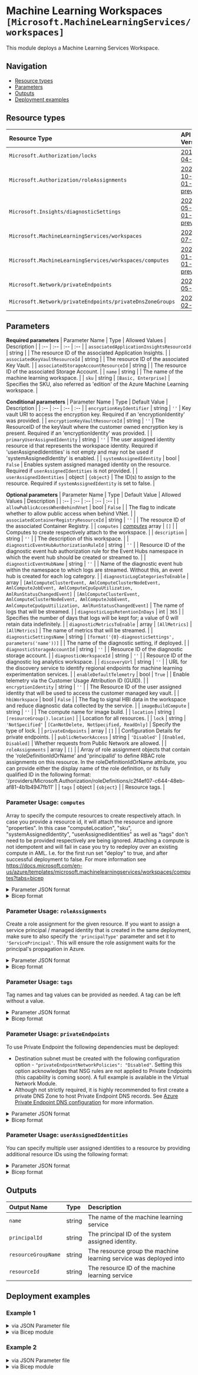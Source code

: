 # Machine Learning Workspaces `[Microsoft.MachineLearningServices/workspaces]`

This module deploys a Machine Learning Services Workspace.

## Navigation

- [Resource types](#Resource-types)
- [Parameters](#Parameters)
- [Outputs](#Outputs)
- [Deployment examples](#Deployment-examples)

## Resource types

| Resource Type | API Version |
| :-- | :-- |
| `Microsoft.Authorization/locks` | [2017-04-01](https://docs.microsoft.com/en-us/azure/templates/Microsoft.Authorization/2017-04-01/locks) |
| `Microsoft.Authorization/roleAssignments` | [2020-10-01-preview](https://docs.microsoft.com/en-us/azure/templates/Microsoft.Authorization/2020-10-01-preview/roleAssignments) |
| `Microsoft.Insights/diagnosticSettings` | [2021-05-01-preview](https://docs.microsoft.com/en-us/azure/templates/Microsoft.Insights/2021-05-01-preview/diagnosticSettings) |
| `Microsoft.MachineLearningServices/workspaces` | [2021-07-01](https://docs.microsoft.com/en-us/azure/templates/Microsoft.MachineLearningServices/2021-07-01/workspaces) |
| `Microsoft.MachineLearningServices/workspaces/computes` | [2022-01-01-preview](https://docs.microsoft.com/en-us/azure/templates/Microsoft.MachineLearningServices/2022-01-01-preview/workspaces/computes) |
| `Microsoft.Network/privateEndpoints` | [2021-05-01](https://docs.microsoft.com/en-us/azure/templates/Microsoft.Network/2021-05-01/privateEndpoints) |
| `Microsoft.Network/privateEndpoints/privateDnsZoneGroups` | [2021-02-01](https://docs.microsoft.com/en-us/azure/templates/Microsoft.Network/2021-02-01/privateEndpoints/privateDnsZoneGroups) |

## Parameters

**Required parameters**
| Parameter Name | Type | Allowed Values | Description |
| :-- | :-- | :-- | :-- |
| `associatedApplicationInsightsResourceId` | string |  | The resource ID of the associated Application Insights. |
| `associatedKeyVaultResourceId` | string |  | The resource ID of the associated Key Vault. |
| `associatedStorageAccountResourceId` | string |  | The resource ID of the associated Storage Account. |
| `name` | string |  | The name of the machine learning workspace. |
| `sku` | string | `[Basic, Enterprise]` | Specifies the SKU, also referred as 'edition' of the Azure Machine Learning workspace. |

**Conditional parameters**
| Parameter Name | Type | Default Value | Description |
| :-- | :-- | :-- | :-- |
| `encryptionKeyIdentifier` | string | `''` | Key vault URI to access the encryption key. Required if an 'encryptionIdentity' was provided. |
| `encryptionKeyVaultResourceId` | string | `''` | The ResourceID of the keyVault where the customer owned encryption key is present. Required if an 'encryptionIdentity' was provided. |
| `primaryUserAssignedIdentity` | string | `''` | The user assigned identity resource id that represents the workspace identity. Required if 'userAssignedIdentities' is not empty and may not be used if 'systemAssignedIdentity' is enabled. |
| `systemAssignedIdentity` | bool | `False` | Enables system assigned managed identity on the resource. Required if `userAssignedIdentities` is not provided. |
| `userAssignedIdentities` | object | `{object}` | The ID(s) to assign to the resource. Required if `systemAssignedIdentity` is set to false. |

**Optional parameters**
| Parameter Name | Type | Default Value | Allowed Values | Description |
| :-- | :-- | :-- | :-- | :-- |
| `allowPublicAccessWhenBehindVnet` | bool | `False` |  | The flag to indicate whether to allow public access when behind VNet. |
| `associatedContainerRegistryResourceId` | string | `''` |  | The resource ID of the associated Container Registry. |
| `computes` | _[computes](computes/readme.md)_ array | `[]` |  | Computes to create respectively attach to the workspace. |
| `description` | string | `''` |  | The description of this workspace. |
| `diagnosticEventHubAuthorizationRuleId` | string | `''` |  | Resource ID of the diagnostic event hub authorization rule for the Event Hubs namespace in which the event hub should be created or streamed to. |
| `diagnosticEventHubName` | string | `''` |  | Name of the diagnostic event hub within the namespace to which logs are streamed. Without this, an event hub is created for each log category. |
| `diagnosticLogCategoriesToEnable` | array | `[AmlComputeClusterEvent, AmlComputeClusterNodeEvent, AmlComputeJobEvent, AmlComputeCpuGpuUtilization, AmlRunStatusChangedEvent]` | `[AmlComputeClusterEvent, AmlComputeClusterNodeEvent, AmlComputeJobEvent, AmlComputeCpuGpuUtilization, AmlRunStatusChangedEvent]` | The name of logs that will be streamed. |
| `diagnosticLogsRetentionInDays` | int | `365` |  | Specifies the number of days that logs will be kept for; a value of 0 will retain data indefinitely. |
| `diagnosticMetricsToEnable` | array | `[AllMetrics]` | `[AllMetrics]` | The name of metrics that will be streamed. |
| `diagnosticSettingsName` | string | `[format('{0}-diagnosticSettings', parameters('name'))]` |  | The name of the diagnostic setting, if deployed. |
| `diagnosticStorageAccountId` | string | `''` |  | Resource ID of the diagnostic storage account. |
| `diagnosticWorkspaceId` | string | `''` |  | Resource ID of the diagnostic log analytics workspace. |
| `discoveryUrl` | string | `''` |  | URL for the discovery service to identify regional endpoints for machine learning experimentation services. |
| `enableDefaultTelemetry` | bool | `True` |  | Enable telemetry via the Customer Usage Attribution ID (GUID). |
| `encryptionIdentity` | string | `''` |  | The Resource ID of the user assigned identity that will be used to access the customer managed key vault. |
| `hbiWorkspace` | bool | `False` |  | The flag to signal HBI data in the workspace and reduce diagnostic data collected by the service. |
| `imageBuildCompute` | string | `''` |  | The compute name for image build. |
| `location` | string | `[resourceGroup().location]` |  | Location for all resources. |
| `lock` | string | `'NotSpecified'` | `[CanNotDelete, NotSpecified, ReadOnly]` | Specify the type of lock. |
| `privateEndpoints` | array | `[]` |  | Configuration Details for private endpoints. |
| `publicNetworkAccess` | string | `'Disabled'` | `[Enabled, Disabled]` | Whether requests from Public Network are allowed. |
| `roleAssignments` | array | `[]` |  | Array of role assignment objects that contain the 'roleDefinitionIdOrName' and 'principalId' to define RBAC role assignments on this resource. In the roleDefinitionIdOrName attribute, you can provide either the display name of the role definition, or its fully qualified ID in the following format: '/providers/Microsoft.Authorization/roleDefinitions/c2f4ef07-c644-48eb-af81-4b1b4947fb11' |
| `tags` | object | `{object}` |  | Resource tags. |


### Parameter Usage: `computes`

Array to specify the compute resources to create respectively attach.
In case you provide a resource id, it will attach the resource and ignore "properties". In this case "computeLocation", "sku", "systemAssignedIdentity", "userAssignedIdentities" as well as "tags" don't need to be provided respectively are being ignored.
Attaching a compute is not idempotent and will fail in case you try to redeploy over an existing compute in AML. I.e. for the first run set "deploy" to true, and after successful deployment to false.
For more information see https://docs.microsoft.com/en-us/azure/templates/microsoft.machinelearningservices/workspaces/computes?tabs=bicep

<details>

<summary>Parameter JSON format</summary>

```json
"computes": {
    "value": [
        // Attach existing resources
        {
            "name": "DefaultAKS",
            "location": "westeurope",
            "description": "Default AKS Cluster",
            "disableLocalAuth": false,
            "deployCompute": true,
            "computeType": "AKS",
            "resourceId": "/subscriptions/<<subscriptionId>>/resourceGroups/validation-rg/providers/Microsoft.ContainerService/managedClusters/xxx"
        },
        // Create new compute resource
        {
            "name": "DefaultCPU",
            "location": "westeurope",
            "computeLocation": "westeurope",
            "sku": "Basic",
            "systemAssignedIdentity": true,
            "userAssignedIdentities": {
                "/subscriptions/<<subscriptionId>>/resourcegroups/validation-rg/providers/Microsoft.ManagedIdentity/userAssignedIdentities/adp-<<namePrefix>>-az-msi-x-001": {}
            },
            "description": "Default CPU Cluster",
            "disableLocalAuth": false,
            "computeType": "AmlCompute",
            "properties": {
                "enableNodePublicIp": true,
                "isolatedNetwork": false,
                "osType": "Linux",
                "remoteLoginPortPublicAccess": "Disabled",
                "scaleSettings": {
                    "maxNodeCount": 3,
                    "minNodeCount": 0,
                    "nodeIdleTimeBeforeScaleDown": "PT5M"
                },
                "vmPriority": "Dedicated",
                "vmSize": "STANDARD_DS11_V2"
            }
        }
    ]
}
```

</details>

<details>

<summary>Bicep format</summary>

```bicep
computes: [
    // Attach existing resources
    {
        name: 'DefaultAKS'
        location: 'westeurope'
        description: 'Default AKS Cluster'
        disableLocalAuth: false
        deployCompute: true
        computeType: 'AKS'
        resourceId: '/subscriptions/<<subscriptionId>>/resourceGroups/validation-rg/providers/Microsoft.ContainerService/managedClusters/xxx'
    }
    // Create new compute resource
    {
        name: 'DefaultCPU'
        location: 'westeurope'
        computeLocation: 'westeurope'
        sku: 'Basic'
        systemAssignedIdentity: true
        userAssignedIdentities: {
            '/subscriptions/<<subscriptionId>>/resourcegroups/validation-rg/providers/Microsoft.ManagedIdentity/userAssignedIdentities/adp-<<namePrefix>>-az-msi-x-001': {}
        }
        description: 'Default CPU Cluster'
        disableLocalAuth: false
        computeType: 'AmlCompute'
        properties: {
            enableNodePublicIp: true
            isolatedNetwork: false
            osType: 'Linux'
            remoteLoginPortPublicAccess: 'Disabled'
            scaleSettings: {
                maxNodeCount: 3
                minNodeCount: 0
                nodeIdleTimeBeforeScaleDown: 'PT5M'
            }
            vmPriority: 'Dedicated'
            vmSize: 'STANDARD_DS11_V2'
        }
    }
]
```

</details>
<p>

### Parameter Usage: `roleAssignments`

Create a role assignment for the given resource. If you want to assign a service principal / managed identity that is created in the same deployment, make sure to also specify the `'principalType'` parameter and set it to `'ServicePrincipal'`. This will ensure the role assignment waits for the principal's propagation in Azure.

<details>

<summary>Parameter JSON format</summary>

```json
"roleAssignments": {
    "value": [
        {
            "roleDefinitionIdOrName": "Reader",
            "description": "Reader Role Assignment",
            "principalIds": [
                "12345678-1234-1234-1234-123456789012", // object 1
                "78945612-1234-1234-1234-123456789012" // object 2
            ]
        },
        {
            "roleDefinitionIdOrName": "/providers/Microsoft.Authorization/roleDefinitions/c2f4ef07-c644-48eb-af81-4b1b4947fb11",
            "principalIds": [
                "12345678-1234-1234-1234-123456789012" // object 1
            ],
            "principalType": "ServicePrincipal"
        }
    ]
}
```

</details>

<details>

<summary>Bicep format</summary>

```bicep
roleAssignments: [
    {
        roleDefinitionIdOrName: 'Reader'
        description: 'Reader Role Assignment'
        principalIds: [
            '12345678-1234-1234-1234-123456789012' // object 1
            '78945612-1234-1234-1234-123456789012' // object 2
        ]
    }
    {
        roleDefinitionIdOrName: '/providers/Microsoft.Authorization/roleDefinitions/c2f4ef07-c644-48eb-af81-4b1b4947fb11'
        principalIds: [
            '12345678-1234-1234-1234-123456789012' // object 1
        ]
        principalType: 'ServicePrincipal'
    }
]
```

</details>
<p>

### Parameter Usage: `tags`

Tag names and tag values can be provided as needed. A tag can be left without a value.

<details>

<summary>Parameter JSON format</summary>

```json
"tags": {
    "value": {
        "Environment": "Non-Prod",
        "Contact": "test.user@testcompany.com",
        "PurchaseOrder": "1234",
        "CostCenter": "7890",
        "ServiceName": "DeploymentValidation",
        "Role": "DeploymentValidation"
    }
}
```

</details>

<details>

<summary>Bicep format</summary>

```bicep
tags: {
    Environment: 'Non-Prod'
    Contact: 'test.user@testcompany.com'
    PurchaseOrder: '1234'
    CostCenter: '7890'
    ServiceName: 'DeploymentValidation'
    Role: 'DeploymentValidation'
}
```

</details>
<p>

### Parameter Usage: `privateEndpoints`

To use Private Endpoint the following dependencies must be deployed:

- Destination subnet must be created with the following configuration option - `"privateEndpointNetworkPolicies": "Disabled"`.  Setting this option acknowledges that NSG rules are not applied to Private Endpoints (this capability is coming soon). A full example is available in the Virtual Network Module.
- Although not strictly required, it is highly recommended to first create a private DNS Zone to host Private Endpoint DNS records. See [Azure Private Endpoint DNS configuration](https://docs.microsoft.com/en-us/azure/private-link/private-endpoint-dns) for more information.

<details>

<summary>Parameter JSON format</summary>

```json
"privateEndpoints": {
    "value": [
        // Example showing all available fields
        {
            "name": "sxx-az-pe", // Optional: Name will be automatically generated if one is not provided here
            "subnetResourceId": "/subscriptions/<<subscriptionId>>/resourceGroups/validation-rg/providers/Microsoft.Network/virtualNetworks/sxx-az-vnet-x-001/subnets/sxx-az-subnet-x-001",
            "service": "<<serviceName>>", // e.g. vault, registry, file, blob, queue, table etc.
            "privateDnsZoneResourceIds": [ // Optional: No DNS record will be created if a private DNS zone Resource ID is not specified
                "/subscriptions/<<subscriptionId>>/resourceGroups/validation-rg/providers/Microsoft.Network/privateDnsZones/privatelink.blob.core.windows.net"
            ],
            "customDnsConfigs": [ // Optional
                {
                    "fqdn": "customname.test.local",
                    "ipAddresses": [
                        "10.10.10.10"
                    ]
                }
            ]
        },
        // Example showing only mandatory fields
        {
            "subnetResourceId": "/subscriptions/<<subscriptionId>>/resourceGroups/validation-rg/providers/Microsoft.Network/virtualNetworks/sxx-az-vnet-x-001/subnets/sxx-az-subnet-x-001",
            "service": "<<serviceName>>" // e.g. vault, registry, file, blob, queue, table etc.
        }
    ]
}
```

</details>

<details>

<summary>Bicep format</summary>

```bicep
privateEndpoints:  [
    // Example showing all available fields
    {
        name: 'sxx-az-pe' // Optional: Name will be automatically generated if one is not provided here
        subnetResourceId: '/subscriptions/<<subscriptionId>>/resourceGroups/validation-rg/providers/Microsoft.Network/virtualNetworks/sxx-az-vnet-x-001/subnets/sxx-az-subnet-x-001'
        service: '<<serviceName>>' // e.g. vault registry file blob queue table etc.
        privateDnsZoneResourceIds: [ // Optional: No DNS record will be created if a private DNS zone Resource ID is not specified
            '/subscriptions/<<subscriptionId>>/resourceGroups/validation-rg/providers/Microsoft.Network/privateDnsZones/privatelink.blob.core.windows.net'
        ]
        // Optional
        customDnsConfigs: [
            {
                fqdn: 'customname.test.local'
                ipAddresses: [
                    '10.10.10.10'
                ]
            }
        ]
    }
    // Example showing only mandatory fields
    {
        subnetResourceId: '/subscriptions/<<subscriptionId>>/resourceGroups/validation-rg/providers/Microsoft.Network/virtualNetworks/sxx-az-vnet-x-001/subnets/sxx-az-subnet-x-001'
        service: '<<serviceName>>' // e.g. vault registry file blob queue table etc.
    }
]
```

</details>
<p>

### Parameter Usage: `userAssignedIdentities`

You can specify multiple user assigned identities to a resource by providing additional resource IDs using the following format:

<details>

<summary>Parameter JSON format</summary>

```json
"userAssignedIdentities": {
    "value": {
        "/subscriptions/12345678-1234-1234-1234-123456789012/resourcegroups/validation-rg/providers/Microsoft.ManagedIdentity/userAssignedIdentities/adp-sxx-az-msi-x-001": {},
        "/subscriptions/12345678-1234-1234-1234-123456789012/resourcegroups/validation-rg/providers/Microsoft.ManagedIdentity/userAssignedIdentities/adp-sxx-az-msi-x-002": {}
    }
}
```

</details>

<details>

<summary>Bicep format</summary>

```bicep
userAssignedIdentities: {
    '/subscriptions/12345678-1234-1234-1234-123456789012/resourcegroups/validation-rg/providers/Microsoft.ManagedIdentity/userAssignedIdentities/adp-sxx-az-msi-x-001': {}
    '/subscriptions/12345678-1234-1234-1234-123456789012/resourcegroups/validation-rg/providers/Microsoft.ManagedIdentity/userAssignedIdentities/adp-sxx-az-msi-x-002': {}
}
```

</details>
<p>

## Outputs

| Output Name | Type | Description |
| :-- | :-- | :-- |
| `name` | string | The name of the machine learning service |
| `principalId` | string | The principal ID of the system assigned identity. |
| `resourceGroupName` | string | The resource group the machine learning service was deployed into |
| `resourceId` | string | The resource ID of the machine learning service |

## Deployment examples

<h3>Example 1</h3>

<details>

<summary>via JSON Parameter file</summary>

```json
{
    "$schema": "https://schema.management.azure.com/schemas/2019-04-01/deploymentParameters.json#",
    "contentVersion": "1.0.0.0",
    "parameters": {
        "name": {
            "value": "<<namePrefix>>-az-mls-min-001"
        },
        "sku": {
            "value": "Basic"
        },
        "associatedStorageAccountResourceId": {
            "value": "/subscriptions/<<subscriptionId>>/resourceGroups/validation-rg/providers/Microsoft.Storage/storageAccounts/adp<<namePrefix>>azsax001"
        },
        "associatedKeyVaultResourceId": {
            "value": "/subscriptions/<<subscriptionId>>/resourceGroups/validation-rg/providers/Microsoft.KeyVault/vaults/adp-<<namePrefix>>-az-kv-x-001"
        },
        "associatedApplicationInsightsResourceId": {
            "value": "/subscriptions/<<subscriptionId>>/resourceGroups/validation-rg/providers/Microsoft.Insights/components/adp-<<namePrefix>>-az-appi-x-001"
        },
        "systemAssignedIdentity": {
            "value": true
        }
    }
}

```

</details>

<details>

<summary>via Bicep module</summary>

```bicep
module workspaces './Microsoft.MachineLearningServices/workspaces/deploy.bicep' = {
  name: '${uniqueString(deployment().name)}-workspaces'
  params: {
      associatedKeyVaultResourceId: '/subscriptions/<<subscriptionId>>/resourceGroups/validation-rg/providers/Microsoft.KeyVault/vaults/adp-<<namePrefix>>-az-kv-x-001'
      systemAssignedIdentity: true
      associatedApplicationInsightsResourceId: '/subscriptions/<<subscriptionId>>/resourceGroups/validation-rg/providers/Microsoft.Insights/components/adp-<<namePrefix>>-az-appi-x-001'
      associatedStorageAccountResourceId: '/subscriptions/<<subscriptionId>>/resourceGroups/validation-rg/providers/Microsoft.Storage/storageAccounts/adp<<namePrefix>>azsax001'
      sku: 'Basic'
      name: '<<namePrefix>>-az-mls-min-001'
  }
```

</details>
<p>

<h3>Example 2</h3>

<details>

<summary>via JSON Parameter file</summary>

```json
{
    "$schema": "https://schema.management.azure.com/schemas/2019-04-01/deploymentParameters.json#",
    "contentVersion": "1.0.0.0",
    "parameters": {
        "name": {
            "value": "<<namePrefix>>-az-mls-x-001"
        },
        "sku": {
            "value": "Basic"
        },
        "associatedStorageAccountResourceId": {
            "value": "/subscriptions/<<subscriptionId>>/resourceGroups/validation-rg/providers/Microsoft.Storage/storageAccounts/adp<<namePrefix>>azsax001"
        },
        "associatedKeyVaultResourceId": {
            "value": "/subscriptions/<<subscriptionId>>/resourceGroups/validation-rg/providers/Microsoft.KeyVault/vaults/adp-<<namePrefix>>-az-kv-x-001"
        },
        "associatedApplicationInsightsResourceId": {
            "value": "/subscriptions/<<subscriptionId>>/resourceGroups/validation-rg/providers/Microsoft.Insights/components/adp-<<namePrefix>>-az-appi-x-001"
        },
        "systemAssignedIdentity": {
            "value": false // Must be false if `primaryUserAssignedIdentity` is provided
        },
        "userAssignedIdentities": {
            "value": {
                "/subscriptions/<<subscriptionId>>/resourcegroups/validation-rg/providers/Microsoft.ManagedIdentity/userAssignedIdentities/adp-<<namePrefix>>-az-msi-x-001": {}
            }
        },
        "description": {
            "value": "The cake is a lie."
        },
        "discoveryUrl": {
            "value": "http://example.com"
        },
        "encryptionIdentity": {
            "value": "/subscriptions/<<subscriptionId>>/resourcegroups/validation-rg/providers/Microsoft.ManagedIdentity/userAssignedIdentities/adp-<<namePrefix>>-az-msi-x-001"
        },
        "encryptionKeyIdentifier": {
            "value": "https://adp-carml-az-kv-nopr-002.vault.azure.net/keys/keyEncryptionKey/5263fcde203347baa7cda35d074073b2" // ID must be updated for new keys
        },
        "encryptionKeyVaultResourceId": {
            "value": "/subscriptions/<<subscriptionId>>/resourceGroups/validation-rg/providers/Microsoft.KeyVault/vaults/adp-carml-az-kv-nopr-002"
        },
        "imageBuildCompute": {
            "value": "testcompute"
        },
        "publicNetworkAccess": {
            "value": "Enabled"
        },
        "primaryUserAssignedIdentity": {
            "value": "/subscriptions/<<subscriptionId>>/resourcegroups/validation-rg/providers/Microsoft.ManagedIdentity/userAssignedIdentities/adp-<<namePrefix>>-az-msi-x-001"
        },
        "computes": {
            "value": [
                {
                    "name": "DefaultCPU",
                    "location": "westeurope",
                    "computeLocation": "westeurope",
                    "sku": "Basic",
                    "systemAssignedIdentity": false,
                    "userAssignedIdentities": {
                        "/subscriptions/<<subscriptionId>>/resourcegroups/validation-rg/providers/Microsoft.ManagedIdentity/userAssignedIdentities/adp-<<namePrefix>>-az-msi-x-001": {}
                    },
                    "description": "Default CPU Cluster",
                    "disableLocalAuth": false,
                    "computeType": "AmlCompute",
                    "properties": {
                        "enableNodePublicIp": true,
                        "isolatedNetwork": false,
                        "osType": "Linux",
                        "remoteLoginPortPublicAccess": "Disabled",
                        "scaleSettings": {
                            "maxNodeCount": 3,
                            "minNodeCount": 0,
                            "nodeIdleTimeBeforeScaleDown": "PT5M"
                        },
                        "vmPriority": "Dedicated",
                        "vmSize": "STANDARD_DS11_V2"
                    }
                }
            ]
        },
        "roleAssignments": {
            "value": [
                {
                    "roleDefinitionIdOrName": "Reader",
                    "principalIds": [
                        "<<deploymentSpId>>"
                    ]
                }
            ]
        },
        "diagnosticLogsRetentionInDays": {
            "value": 7
        },
        "diagnosticStorageAccountId": {
            "value": "/subscriptions/<<subscriptionId>>/resourceGroups/validation-rg/providers/Microsoft.Storage/storageAccounts/adp<<namePrefix>>azsax001"
        },
        "diagnosticWorkspaceId": {
            "value": "/subscriptions/<<subscriptionId>>/resourcegroups/validation-rg/providers/microsoft.operationalinsights/workspaces/adp-<<namePrefix>>-az-law-x-001"
        },
        "diagnosticEventHubAuthorizationRuleId": {
            "value": "/subscriptions/<<subscriptionId>>/resourceGroups/validation-rg/providers/Microsoft.EventHub/namespaces/adp-<<namePrefix>>-az-evhns-x-001/AuthorizationRules/RootManageSharedAccessKey"
        },
        "diagnosticEventHubName": {
            "value": "adp-<<namePrefix>>-az-evh-x-001"
        },
        "privateEndpoints": {
            "value": [
                {
                    "subnetResourceId": "/subscriptions/<<subscriptionId>>/resourceGroups/validation-rg/providers/Microsoft.Network/virtualNetworks/adp-<<namePrefix>>-az-vnet-x-001/subnets/<<namePrefix>>-az-subnet-x-005-privateEndpoints",
                    "service": "amlworkspace"
                }
            ]
        }
    }
}

```

</details>

<details>

<summary>via Bicep module</summary>

```bicep
module workspaces './Microsoft.MachineLearningServices/workspaces/deploy.bicep' = {
  name: '${uniqueString(deployment().name)}-workspaces'
  params: {
      publicNetworkAccess: 'Enabled'
      computes: [
        {
          name: 'DefaultCPU'
          computeType: 'AmlCompute'
          userAssignedIdentities: {
            '/subscriptions/<<subscriptionId>>/resourcegroups/validation-rg/providers/Microsoft.ManagedIdentity/userAssignedIdentities/adp-<<namePrefix>>-az-msi-x-001': {}
          }
          disableLocalAuth: false
          description: 'Default CPU Cluster'
          computeLocation: 'westeurope'
          systemAssignedIdentity: false
          sku: 'Basic'
          location: 'westeurope'
          properties: {
            remoteLoginPortPublicAccess: 'Disabled'
            vmPriority: 'Dedicated'
            enableNodePublicIp: true
            vmSize: 'STANDARD_DS11_V2'
            isolatedNetwork: false
            scaleSettings: {
              maxNodeCount: 3
              nodeIdleTimeBeforeScaleDown: 'PT5M'
              minNodeCount: 0
            }
            osType: 'Linux'
          }
        }
      ]
      name: '<<namePrefix>>-az-mls-x-001'
      encryptionKeyIdentifier: 'https://adp-carml-az-kv-nopr-002.vault.azure.net/keys/keyEncryptionKey/5263fcde203347baa7cda35d074073b2'
      diagnosticEventHubAuthorizationRuleId: '/subscriptions/<<subscriptionId>>/resourceGroups/validation-rg/providers/Microsoft.EventHub/namespaces/adp-<<namePrefix>>-az-evhns-x-001/AuthorizationRules/RootManageSharedAccessKey'
      primaryUserAssignedIdentity: '/subscriptions/<<subscriptionId>>/resourcegroups/validation-rg/providers/Microsoft.ManagedIdentity/userAssignedIdentities/adp-<<namePrefix>>-az-msi-x-001'
      diagnosticStorageAccountId: '/subscriptions/<<subscriptionId>>/resourceGroups/validation-rg/providers/Microsoft.Storage/storageAccounts/adp<<namePrefix>>azsax001'
      roleAssignments: [
        {
          roleDefinitionIdOrName: 'Reader'
          principalIds: [
            '<<deploymentSpId>>'
          ]
        }
      ]
      sku: 'Basic'
      associatedKeyVaultResourceId: '/subscriptions/<<subscriptionId>>/resourceGroups/validation-rg/providers/Microsoft.KeyVault/vaults/adp-<<namePrefix>>-az-kv-x-001'
      diagnosticEventHubName: 'adp-<<namePrefix>>-az-evh-x-001'
      diagnosticWorkspaceId: '/subscriptions/<<subscriptionId>>/resourcegroups/validation-rg/providers/microsoft.operationalinsights/workspaces/adp-<<namePrefix>>-az-law-x-001'
      privateEndpoints: [
        {
          subnetResourceId: '/subscriptions/<<subscriptionId>>/resourceGroups/validation-rg/providers/Microsoft.Network/virtualNetworks/adp-<<namePrefix>>-az-vnet-x-001/subnets/<<namePrefix>>-az-subnet-x-005-privateEndpoints'
          service: 'amlworkspace'
        }
      ]
      associatedStorageAccountResourceId: '/subscriptions/<<subscriptionId>>/resourceGroups/validation-rg/providers/Microsoft.Storage/storageAccounts/adp<<namePrefix>>azsax001'
      description: 'The cake is a lie.'
      imageBuildCompute: 'testcompute'
      diagnosticLogsRetentionInDays: 7
      discoveryUrl: 'http://example.com'
      userAssignedIdentities: {
        '/subscriptions/<<subscriptionId>>/resourcegroups/validation-rg/providers/Microsoft.ManagedIdentity/userAssignedIdentities/adp-<<namePrefix>>-az-msi-x-001': {}
      }
      systemAssignedIdentity: false
      encryptionKeyVaultResourceId: '/subscriptions/<<subscriptionId>>/resourceGroups/validation-rg/providers/Microsoft.KeyVault/vaults/adp-carml-az-kv-nopr-002'
      encryptionIdentity: '/subscriptions/<<subscriptionId>>/resourcegroups/validation-rg/providers/Microsoft.ManagedIdentity/userAssignedIdentities/adp-<<namePrefix>>-az-msi-x-001'
      associatedApplicationInsightsResourceId: '/subscriptions/<<subscriptionId>>/resourceGroups/validation-rg/providers/Microsoft.Insights/components/adp-<<namePrefix>>-az-appi-x-001'
  }
```

</details>
<p>
